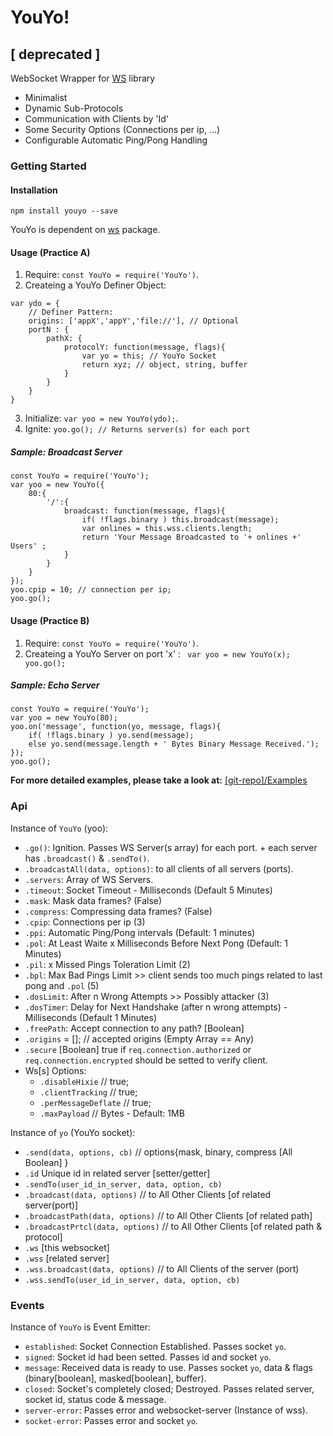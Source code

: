 # YouYo!

## [ deprecated ]

WebSocket Wrapper for [WS](https://github.com/websockets/ws) library
* Minimalist
* Dynamic Sub-Protocols
* Communication with Clients by 'Id'
* Some Security Options (Connections per ip, ...)
* Configurable Automatic Ping/Pong Handling

### Getting Started
#### Installation
```
npm install youyo --save
```
YouYo is dependent on [ws](https://www.npmjs.com/package/ws) package.  

#### Usage (Practice A)
1. Require: `const YouYo = require('YouYo')`.
2. Createing a YouYo Definer Object:
```
var ydo = {
	// Definer Pattern:
	origins: ['appX','appY','file://'], // Optional
	portN : {
    	pathX: { 
    		protocolY: function(message, flags){
            	var yo = this; // YouYo Socket
                return xyz; // object, string, buffer
            }
    	}
    }
}
```
3. Initialize: `var yoo = new YouYo(ydo);`.
4. Ignite: `yoo.go(); // Returns server(s) for each port`
##### Sample: Broadcast Server
```
const YouYo = require('YouYo');
var yoo = new YouYo({
    80:{
        '/':{
            broadcast: function(message, flags){
                if( !flags.binary ) this.broadcast(message);
                var onlines = this.wss.clients.length;
                return 'Your Message Broadcasted to '+ onlines +' Users' ;
            }
        }
    }
});
yoo.cpip = 10; // connection per ip;
yoo.go();
```

#### Usage (Practice B)
1. Require: `const YouYo = require('YouYo')`.
2. Createing a YouYo Server on port 'x' : ` var yoo = new YouYo(x); yoo.go();`
##### Sample: Echo Server
```
const YouYo = require('YouYo');
var yoo = new YouYo(80);
yoo.on('message', function(yo, message, flags){
	if( !flags.binary ) yo.send(message);
    else yo.send(message.length + ' Bytes Binary Message Received.');
});
yoo.go();
```  

**For more detailed examples, please take a look at:** [[git-repo]/Examples](https://github.com/mhgolkar/YouYo/tree/master/Examples)

### Api
Instance of `YouYo` (yoo):  
* `.go()`: Ignition. Passes WS Server(s array) for each port. + each server has `.broadcast()` & `.sendTo()`.
* `.broadcastAll(data, options)`: to all clients of all servers (ports).
* `.servers`: Array of WS Servers.
* `.timeout`: Socket Timeout - Milliseconds (Default 5 Minutes)
* `.mask`: Mask data frames? (False)
* `.compress`: Compressing data frames? (False)
* `.cpip`: Connections per ip (3)
* `.ppi`: Automatic Ping/Pong intervals (Default: 1 minutes)
* `.pol`: At Least Waite x Milliseconds Before Next Pong (Default: 1 Minutes)
* `.pil`: x Missed Pings Toleration Limit (2)
* `.bpl`: Max Bad Pings Limit >> client sends too much pings related to last pong and `.pol` (5)
* `.dosLimit`: After n Wrong Attempts >> Possibly attacker (3)
* `.dosTimer`: Delay for Next Handshake (after n wrong attempts) - Milliseconds (Default 1 Minutes)
* `.freePath`: Accept connection to any path? [Boolean]
* `.origins` = []; // accepted origins (Empty Array == Any)   
* `.secure` [Boolean] true if `req.connection.authorized` or `req.connection.encrypted` should be setted to verify client.
* Ws[s] Options:
  * `.disableHixie` // true;
  * `.clientTracking` // true;
  * `.perMessageDeflate` // true;
  * `.maxPayload` // Bytes - Default: 1MB

Instance of `yo` (YouYo socket):  
* `.send(data, options, cb)` // options{mask, binary, compress [All Boolean] }
* `.id`  Unique id in related server [setter/getter]
* `.sendTo(user_id_in_server, data, option, cb)`
* `.broadcast(data, options)` // to All Other Clients [of related server(port)]
* `.broadcastPath(data, options)` // to All Other Clients [of related path]
* `.broadcastPrtcl(data, options)` // to All Other Clients [of related path & protocol]
* `.ws`  [this websocket]
* `.wss` [related server]
* `.wss.broadcast(data, options)` // to All Clients of the server (port)
* `.wss.sendTo(user_id_in_server, data, option, cb)`

### Events
Instance of `YouYo` is Event Emitter:
* `established`: Socket Connection Established. Passes socket `yo`.  
* `signed`: Socket id had been setted. Passes id and socket `yo`.  
* `message`: Received data is ready to use. Passes socket `yo`, data & flags (binary[boolean], masked[boolean], buffer).  
* `closed`: Socket's completely closed; Destroyed. Passes related server, socket id, status code & message.  
* `server-error`: Passes error and websocket-server (Instance of wss).  
* `socket-error`: Passes error and socket `yo`.  
